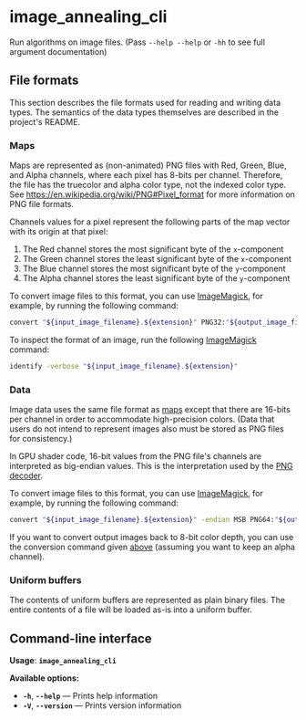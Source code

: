 # image_annealing_cli

Run algorithms on image files.
(Pass `--help --help` or `-hh` to see full argument documentation)

## File formats

This section describes the file formats used for reading and writing data types.
The semantics of the data types themselves are described in the project's README.

### Maps

Maps are represented as (non-animated) PNG files with Red, Green, Blue, and Alpha channels, where each pixel has 8-bits per channel. Therefore, the file has the truecolor and alpha color type, not the indexed color type. See <https://en.wikipedia.org/wiki/PNG#Pixel_format> for more information on PNG file formats.

Channels values for a pixel represent the following parts of the map vector with its origin at that pixel:

1. The Red channel stores the most significant byte of the `x`-component
2. The Green channel stores the least significant byte of the `x`-component
3. The Blue channel stores the most significant byte of the `y`-component
4. The Alpha channel stores the least significant byte of the `y`-component

To convert image files to this format, you can use [ImageMagick](https://imagemagick.org/), for example, by running the following command:

```bash
convert "${input_image_filename}.${extension}" PNG32:"${output_image_filename}.png"
```

To inspect the format of an image, run the following [ImageMagick](https://imagemagick.org/) command:

```bash
identify -verbose "${input_image_filename}.${extension}"
```

### Data

Image data uses the same file format as [maps](#maps) except that there are 16-bits per channel in order to accommodate high-precision colors. (Data that users do not intend to represent images also must be stored as PNG files for consistency.)

In GPU shader code, 16-bit values from the PNG file's channels are interpreted as big-endian values. This is the interpretation used by the [PNG decoder](https://docs.rs/png/latest/png/struct.Reader.html#method.next_frame).

To convert image files to this format, you can use [ImageMagick](https://imagemagick.org/), for example, by running the following command:

```bash
convert "${input_image_filename}.${extension}" -endian MSB PNG64:"${output_image_filename}.png"
```

If you want to convert output images back to 8-bit color depth, you can use the conversion command given [above](#maps) (assuming you want to keep an alpha channel).

### Uniform buffers

The contents of uniform buffers are represented as plain binary files. The entire contents of a file will be loaded as-is into a uniform buffer.

## Command-line interface

**Usage**: **`image_annealing_cli`** 

**Available options:**
- **`-h`**, **`--help`** &mdash; 
  Prints help information
- **`-V`**, **`--version`** &mdash; 
  Prints version information


